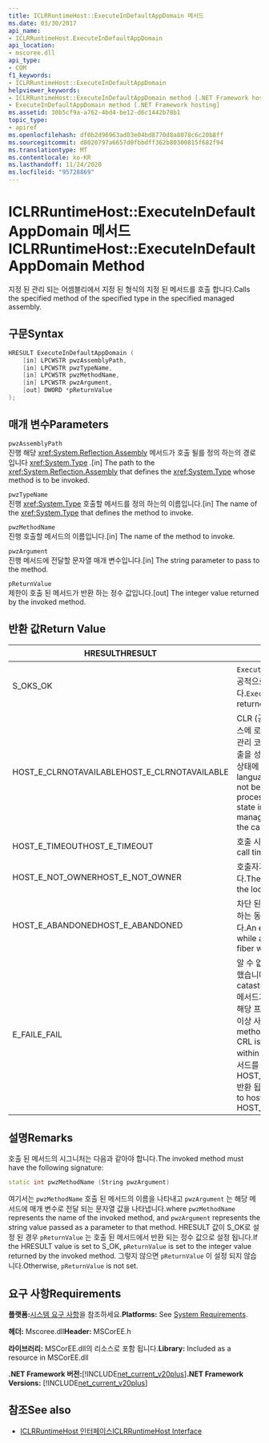 ```yaml
---
title: ICLRRuntimeHost::ExecuteInDefaultAppDomain 메서드
ms.date: 03/30/2017
api_name:
- ICLRRuntimeHost.ExecuteInDefaultAppDomain
api_location:
- mscoree.dll
api_type:
- COM
f1_keywords:
- ICLRRuntimeHost::ExecuteInDefaultAppDomain
helpviewer_keywords:
- ICLRRuntimeHost::ExecuteInDefaultAppDomain method [.NET Framework hosting]
- ExecuteInDefaultAppDomain method [.NET Framework hosting]
ms.assetid: 30b5cf9a-a762-4bd4-be12-d6c1442b78b1
topic_type:
- apiref
ms.openlocfilehash: df0b2d96963ad03e04bd8770d8a8078c6c20b8ff
ms.sourcegitcommit: d8020797a6657d0fbbdff362b80300815f682f94
ms.translationtype: MT
ms.contentlocale: ko-KR
ms.lasthandoff: 11/24/2020
ms.locfileid: "95728869"
---
```

# <a name="iclrruntimehostexecuteindefaultappdomain-method"></a><span data-ttu-id="d2069-102">ICLRRuntimeHost::ExecuteInDefaultAppDomain 메서드</span><span class="sxs-lookup"><span data-stu-id="d2069-102">ICLRRuntimeHost::ExecuteInDefaultAppDomain Method</span></span>

<span data-ttu-id="d2069-103">지정 된 관리 되는 어셈블리에서 지정 된 형식의 지정 된 메서드를 호출 합니다.</span><span class="sxs-lookup"><span data-stu-id="d2069-103">Calls the specified method of the specified type in the specified managed assembly.</span></span>  
  
## <a name="syntax"></a><span data-ttu-id="d2069-104">구문</span><span class="sxs-lookup"><span data-stu-id="d2069-104">Syntax</span></span>  
  
```cpp  
HRESULT ExecuteInDefaultAppDomain (  
    [in] LPCWSTR pwzAssemblyPath,  
    [in] LPCWSTR pwzTypeName,
    [in] LPCWSTR pwzMethodName,  
    [in] LPCWSTR pwzArgument,  
    [out] DWORD *pReturnValue  
);  
```  
  
## <a name="parameters"></a><span data-ttu-id="d2069-105">매개 변수</span><span class="sxs-lookup"><span data-stu-id="d2069-105">Parameters</span></span>  

 `pwzAssemblyPath`  
 <span data-ttu-id="d2069-106">진행 해당 <xref:System.Reflection.Assembly> 메서드가 호출 될를 정의 하는의 경로입니다 <xref:System.Type> .</span><span class="sxs-lookup"><span data-stu-id="d2069-106">[in] The path to the <xref:System.Reflection.Assembly> that defines the <xref:System.Type> whose method is to be invoked.</span></span>  
  
 `pwzTypeName`  
 <span data-ttu-id="d2069-107">진행 <xref:System.Type> 호출할 메서드를 정의 하는의 이름입니다.</span><span class="sxs-lookup"><span data-stu-id="d2069-107">[in] The name of the <xref:System.Type> that defines the method to invoke.</span></span>  
  
 `pwzMethodName`  
 <span data-ttu-id="d2069-108">진행 호출할 메서드의 이름입니다.</span><span class="sxs-lookup"><span data-stu-id="d2069-108">[in] The name of the method to invoke.</span></span>  
  
 `pwzArgument`  
 <span data-ttu-id="d2069-109">진행 메서드에 전달할 문자열 매개 변수입니다.</span><span class="sxs-lookup"><span data-stu-id="d2069-109">[in] The string parameter to pass to the method.</span></span>  
  
 `pReturnValue`  
 <span data-ttu-id="d2069-110">제한이 호출 된 메서드가 반환 하는 정수 값입니다.</span><span class="sxs-lookup"><span data-stu-id="d2069-110">[out] The integer value returned by the invoked method.</span></span>  
  
## <a name="return-value"></a><span data-ttu-id="d2069-111">반환 값</span><span class="sxs-lookup"><span data-stu-id="d2069-111">Return Value</span></span>  
  
|<span data-ttu-id="d2069-112">HRESULT</span><span class="sxs-lookup"><span data-stu-id="d2069-112">HRESULT</span></span>|<span data-ttu-id="d2069-113">설명</span><span class="sxs-lookup"><span data-stu-id="d2069-113">Description</span></span>|  
|-------------|-----------------|  
|<span data-ttu-id="d2069-114">S_OK</span><span class="sxs-lookup"><span data-stu-id="d2069-114">S_OK</span></span>|<span data-ttu-id="d2069-115">`ExecuteInDefaultAppDomain` 성공적으로 반환 되었습니다.</span><span class="sxs-lookup"><span data-stu-id="d2069-115">`ExecuteInDefaultAppDomain` returned successfully.</span></span>|  
|<span data-ttu-id="d2069-116">HOST_E_CLRNOTAVAILABLE</span><span class="sxs-lookup"><span data-stu-id="d2069-116">HOST_E_CLRNOTAVAILABLE</span></span>|<span data-ttu-id="d2069-117">CLR (공용 언어 런타임)이 프로세스에 로드 되지 않았거나 CLR이 관리 코드를 실행할 수 없거나 호출을 성공적으로 처리할 수 없는 상태에 있습니다.</span><span class="sxs-lookup"><span data-stu-id="d2069-117">The common language runtime (CLR) has not been loaded into a process, or the CLR is in a state in which it cannot run managed code or process the call successfully.</span></span>|  
|<span data-ttu-id="d2069-118">HOST_E_TIMEOUT</span><span class="sxs-lookup"><span data-stu-id="d2069-118">HOST_E_TIMEOUT</span></span>|<span data-ttu-id="d2069-119">호출 시간이 초과 되었습니다.</span><span class="sxs-lookup"><span data-stu-id="d2069-119">The call timed out.</span></span>|  
|<span data-ttu-id="d2069-120">HOST_E_NOT_OWNER</span><span class="sxs-lookup"><span data-stu-id="d2069-120">HOST_E_NOT_OWNER</span></span>|<span data-ttu-id="d2069-121">호출자가 잠금을 소유 하지 않습니다.</span><span class="sxs-lookup"><span data-stu-id="d2069-121">The caller does not own the lock.</span></span>|  
|<span data-ttu-id="d2069-122">HOST_E_ABANDONED</span><span class="sxs-lookup"><span data-stu-id="d2069-122">HOST_E_ABANDONED</span></span>|<span data-ttu-id="d2069-123">차단 된 스레드나 파이버에서 대기 하는 동안 이벤트를 취소 했습니다.</span><span class="sxs-lookup"><span data-stu-id="d2069-123">An event was canceled while a blocked thread or fiber was waiting on it.</span></span>|  
|<span data-ttu-id="d2069-124">E_FAIL</span><span class="sxs-lookup"><span data-stu-id="d2069-124">E_FAIL</span></span>|<span data-ttu-id="d2069-125">알 수 없는 치명적인 오류가 발생 했습니다.</span><span class="sxs-lookup"><span data-stu-id="d2069-125">An unknown catastrophic failure occurred.</span></span> <span data-ttu-id="d2069-126">메서드가 E_FAIL 반환 하는 경우 해당 프로세스 내에서 CRL을 더 이상 사용할 수 없습니다.</span><span class="sxs-lookup"><span data-stu-id="d2069-126">If a method returns E_FAIL, the CRL is no longer usable within the process.</span></span> <span data-ttu-id="d2069-127">호스팅 메서드를 이후에 호출 하면 HOST_E_CLRNOTAVAILABLE 반환 됩니다.</span><span class="sxs-lookup"><span data-stu-id="d2069-127">Subsequent calls to hosting methods return HOST_E_CLRNOTAVAILABLE.</span></span>|  
  
## <a name="remarks"></a><span data-ttu-id="d2069-128">설명</span><span class="sxs-lookup"><span data-stu-id="d2069-128">Remarks</span></span>  

 <span data-ttu-id="d2069-129">호출 된 메서드의 시그니처는 다음과 같아야 합니다.</span><span class="sxs-lookup"><span data-stu-id="d2069-129">The invoked method must have the following signature:</span></span>  
  
```cpp  
static int pwzMethodName (String pwzArgument)  
```  
  
 <span data-ttu-id="d2069-130">여기서는 `pwzMethodName` 호출 된 메서드의 이름을 나타내고 `pwzArgument` 는 해당 메서드에 매개 변수로 전달 되는 문자열 값을 나타냅니다.</span><span class="sxs-lookup"><span data-stu-id="d2069-130">where `pwzMethodName` represents the name of the invoked method, and `pwzArgument` represents the string value passed as a parameter to that method.</span></span> <span data-ttu-id="d2069-131">HRESULT 값이 S_OK로 설정 된 경우 `pReturnValue` 는 호출 된 메서드에서 반환 되는 정수 값으로 설정 됩니다.</span><span class="sxs-lookup"><span data-stu-id="d2069-131">If the HRESULT value is set to S_OK, `pReturnValue` is set to the integer value returned by the invoked method.</span></span> <span data-ttu-id="d2069-132">그렇지 않으면 `pReturnValue` 이 설정 되지 않습니다.</span><span class="sxs-lookup"><span data-stu-id="d2069-132">Otherwise, `pReturnValue` is not set.</span></span>  
  
## <a name="requirements"></a><span data-ttu-id="d2069-133">요구 사항</span><span class="sxs-lookup"><span data-stu-id="d2069-133">Requirements</span></span>  

 <span data-ttu-id="d2069-134">**플랫폼:**[시스템 요구 사항](../../get-started/system-requirements.md)을 참조하세요.</span><span class="sxs-lookup"><span data-stu-id="d2069-134">**Platforms:** See [System Requirements](../../get-started/system-requirements.md).</span></span>  
  
 <span data-ttu-id="d2069-135">**헤더:** Mscoree.dll</span><span class="sxs-lookup"><span data-stu-id="d2069-135">**Header:** MSCorEE.h</span></span>  
  
 <span data-ttu-id="d2069-136">**라이브러리:** MSCorEE.dll의 리소스로 포함 됩니다.</span><span class="sxs-lookup"><span data-stu-id="d2069-136">**Library:** Included as a resource in MSCorEE.dll</span></span>  
  
 <span data-ttu-id="d2069-137">**.NET Framework 버전:**[!INCLUDE[net_current_v20plus](../../../../includes/net-current-v20plus-md.md)]</span><span class="sxs-lookup"><span data-stu-id="d2069-137">**.NET Framework Versions:** [!INCLUDE[net_current_v20plus](../../../../includes/net-current-v20plus-md.md)]</span></span>  
  
## <a name="see-also"></a><span data-ttu-id="d2069-138">참조</span><span class="sxs-lookup"><span data-stu-id="d2069-138">See also</span></span>

- [<span data-ttu-id="d2069-139">ICLRRuntimeHost 인터페이스</span><span class="sxs-lookup"><span data-stu-id="d2069-139">ICLRRuntimeHost Interface</span></span>](iclrruntimehost-interface.md)
